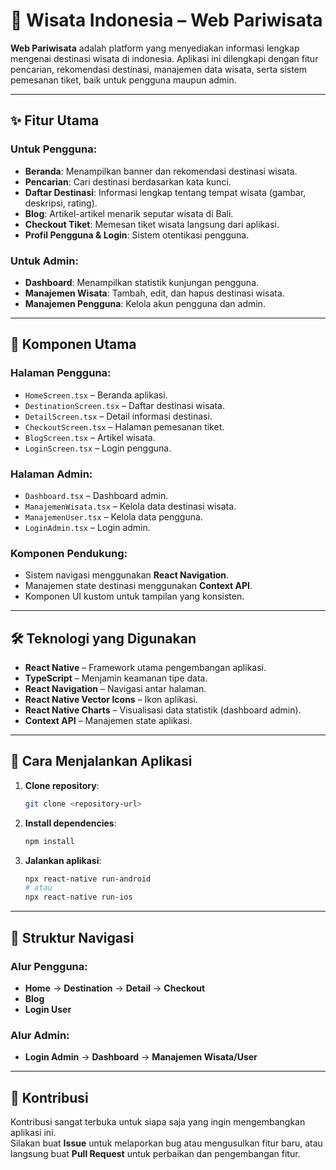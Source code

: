 # 🌴 Wisata Indonesia – Web Pariwisata

**Web Pariwisata** adalah platform  yang menyediakan informasi lengkap mengenai destinasi wisata di indonesia. Aplikasi ini dilengkapi dengan fitur pencarian, rekomendasi destinasi, manajemen data wisata, serta sistem pemesanan tiket, baik untuk pengguna maupun admin.

---

## ✨ Fitur Utama

### Untuk Pengguna:
- **Beranda**: Menampilkan banner dan rekomendasi destinasi wisata.
- **Pencarian**: Cari destinasi berdasarkan kata kunci.
- **Daftar Destinasi**: Informasi lengkap tentang tempat wisata (gambar, deskripsi, rating).
- **Blog**: Artikel-artikel menarik seputar wisata di Bali.
- **Checkout Tiket**: Memesan tiket wisata langsung dari aplikasi.
- **Profil Pengguna & Login**: Sistem otentikasi pengguna.

### Untuk Admin:
- **Dashboard**: Menampilkan statistik kunjungan pengguna.
- **Manajemen Wisata**: Tambah, edit, dan hapus destinasi wisata.
- **Manajemen Pengguna**: Kelola akun pengguna dan admin.

---

## 🧩 Komponen Utama

### Halaman Pengguna:
- `HomeScreen.tsx` – Beranda aplikasi.
- `DestinationScreen.tsx` – Daftar destinasi wisata.
- `DetailScreen.tsx` – Detail informasi destinasi.
- `CheckoutScreen.tsx` – Halaman pemesanan tiket.
- `BlogScreen.tsx` – Artikel wisata.
- `LoginScreen.tsx` – Login pengguna.

### Halaman Admin:
- `Dashboard.tsx` – Dashboard admin.
- `ManajemenWisata.tsx` – Kelola data destinasi wisata.
- `ManajemenUser.tsx` – Kelola data pengguna.
- `LoginAdmin.tsx` – Login admin.

### Komponen Pendukung:
- Sistem navigasi menggunakan **React Navigation**.
- Manajemen state destinasi menggunakan **Context API**.
- Komponen UI kustom untuk tampilan yang konsisten.

---

## 🛠️ Teknologi yang Digunakan
- **React Native** – Framework utama pengembangan aplikasi.
- **TypeScript** – Menjamin keamanan tipe data.
- **React Navigation** – Navigasi antar halaman.
- **React Native Vector Icons** – Ikon aplikasi.
- **React Native Charts** – Visualisasi data statistik (dashboard admin).
- **Context API** – Manajemen state aplikasi.

---

## 🚀 Cara Menjalankan Aplikasi

1. **Clone repository**:
   ```bash
   git clone <repository-url>
   ```
2. **Install dependencies**:
   ```bash
   npm install
   ```
3. **Jalankan aplikasi**:
   ```bash
   npx react-native run-android
   # atau
   npx react-native run-ios
   ```

---

## 🧭 Struktur Navigasi

### Alur Pengguna:
- **Home** → **Destination** → **Detail** → **Checkout**
- **Blog**
- **Login User**

### Alur Admin:
- **Login Admin** → **Dashboard** → **Manajemen Wisata/User**

---

## 🤝 Kontribusi

Kontribusi sangat terbuka untuk siapa saja yang ingin mengembangkan aplikasi ini.  
Silakan buat **Issue** untuk melaporkan bug atau mengusulkan fitur baru, atau langsung buat **Pull Request** untuk perbaikan dan pengembangan fitur.
